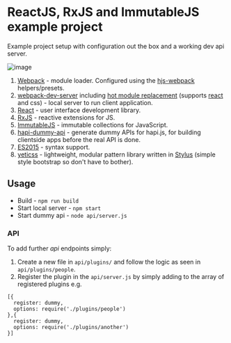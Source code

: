 # ReactJS, RxJS and ImmutableJS example project

Example project setup with configuration out the box and a working dev api server.

![image](https://cloud.githubusercontent.com/assets/31971/9246096/17e744b6-41a1-11e5-9500-cbb5ad6bb88e.png)

1. [Webpack](http://webpack.github.io/) - module loader. Configured using the [hjs-webpack](https://github.com/HenrikJoreteg/hjs-webpack) helpers/presets.
2. [webpack-dev-server](http://webpack.github.io/docs/webpack-dev-server.html) including [hot module replacement](https://github.com/webpack/docs/wiki/hot-module-replacement-with-webpack) (supports [react](https://github.com/gaearon/react-hot-loader) and css) - local server to run client application.
3. [React](http://facebook.github.io/react/) - user interface development library.
4. [RxJS](https://github.com/Reactive-Extensions/RxJS) - reactive extensions for JS.
5. [ImmutableJS](https://facebook.github.io/immutable-js/) - immutable collections for JavaScript.
6. [hapi-dummy-api](https://github.com/HenrikJoreteg/hapi-dummy-api) - generate dummy APIs for hapi.js, for building clientside apps before the real API is done.
7. [ES2015](https://babeljs.io/docs/learn-es2015/) - syntax support.
8. [yeticss](http://yeticss.com/) - lightweight, modular pattern library written in [Stylus](https://learnboost.github.io/stylus/) (simple style bootstrap so don't have to bother).

## Usage

* Build - `npm run build`
* Start local server - `npm start`
* Start dummy api - `node api/server.js`

### API

To add further *api* endpoints simply:

1. Create a new file in `api/plugins/` and follow the logic as seen in `api/plugins/people`.
2. Register the plugin in the `api/server.js` by simply adding to the array of registered plugins e.g.

```
[{
  register: dummy,
  options: require('./plugins/people')
},{
  register: dummy,
  options: require('./plugins/another')
}]
```
